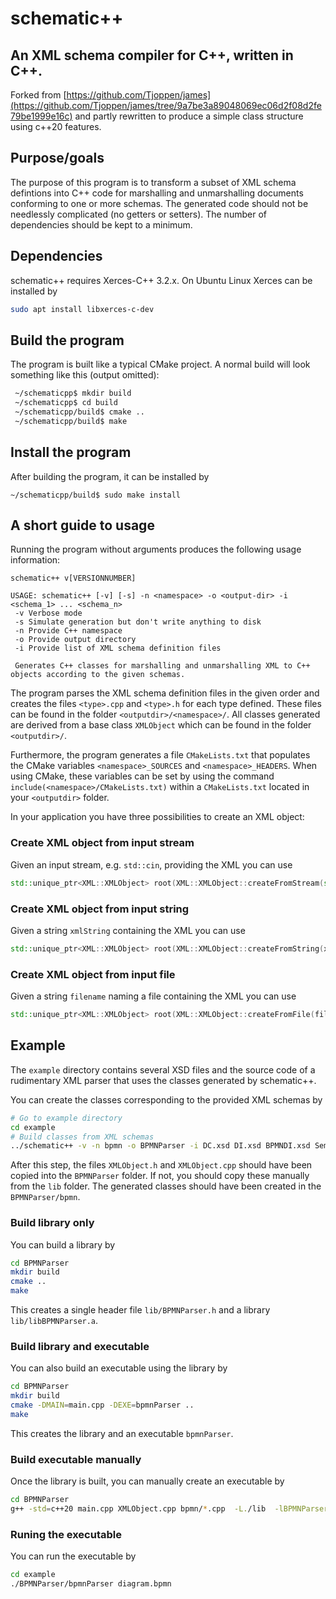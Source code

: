 # schematic++
## An XML schema compiler for C++, written in C++.

Forked from [https://github.com/Tjoppen/james](https://github.com/Tjoppen/james/tree/9a7be3a89048069ec06d2f08d2fe79be1999e16c) and partly rewritten to produce a simple class structure using c++20 features.

## Purpose/goals
The purpose of this program is to transform a subset of XML schema defintions into C++ code for marshalling and unmarshalling documents conforming to one or more schemas. The generated code should not be needlessly complicated (no getters or setters). The number of dependencies should be kept to a minimum.

## Dependencies

schematic++ requires Xerces-C++ 3.2.x. On Ubuntu Linux Xerces can be installed by
```sh
sudo apt install libxerces-c-dev
```

## Build the program

The program is built like a typical CMake project. A normal build will look something like this (output omitted):

```sh
 ~/schematicpp$ mkdir build
 ~/schematicpp$ cd build
 ~/schematicpp/build$ cmake ..
 ~/schematicpp/build$ make
 ```
## Install the program
After building the program, it can be installed by

```
~/schematicpp/build$ sudo make install
```

## A short guide to usage

Running the program without arguments produces the following usage information:

```
schematic++ v[VERSIONNUMBER]

USAGE: schematic++ [-v] [-s] -n <namespace> -o <output-dir> -i <schema_1> ... <schema_n>
 -v	Verbose mode
 -s	Simulate generation but don't write anything to disk
 -n	Provide C++ namespace
 -o	Provide output directory
 -i	Provide list of XML schema definition files

 Generates C++ classes for marshalling and unmarshalling XML to C++ objects according to the given schemas.
```

The program parses the XML schema definition files in the given order and creates the files `<type>.cpp` and `<type>.h` for each type defined. These files can be found in the folder `<outputdir>/<namespace>/`.
All classes generated are derived from a base class `XMLObject` which can be found in the folder `<outputdir>/`.  

Furthermore, the program generates a file `CMakeLists.txt` that populates the CMake variables `<namespace>_SOURCES` and `<namespace>_HEADERS`. When using CMake, these variables can be set by using the command `include(<namespace>/CMakeLists.txt)` within a `CMakeLists.txt` located in your `<outputdir>` folder.


In your application you have three possibilities to create an XML object:

### Create XML object from input stream
Given an input stream, e.g. `std::cin`, providing the XML you can use
```cpp
std::unique_ptr<XML::XMLObject> root(XML::XMLObject::createFromStream(std::cin));
```

### Create XML object from input string
Given a string `xmlString` containing the XML you can use
```cpp
std::unique_ptr<XML::XMLObject> root(XML::XMLObject::createFromString(xmlString));
```

### Create XML object from input file
Given a string `filename` naming a file containing the XML you can use
```cpp
std::unique_ptr<XML::XMLObject> root(XML::XMLObject::createFromFile(filename));
```

## Example

The `example` directory contains several XSD files and the source code of a rudimentary XML parser that uses the classes generated by schematic++.

You can create the classes corresponding to the provided XML schemas by
```sh
# Go to example directory
cd example
# Build classes from XML schemas
../schematic++ -v -n bpmn -o BPMNParser -i DC.xsd DI.xsd BPMNDI.xsd Semantic.xsd BPMN20.xsd
```
After this step, the files `XMLObject.h` and `XMLObject.cpp` should have been copied into the `BPMNParser` folder. If not, you should copy these manually from the `lib` folder.
The generated classes should have been created in the `BPMNParser/bpmn`.

### Build library only


You can build a library by
```sh
cd BPMNParser
mkdir build
cmake ..
make
```
This creates a single header file `lib/BPMNParser.h` and a library `lib/libBPMNParser.a`.

### Build library and executable

You can also build an executable using the library by
```sh
cd BPMNParser
mkdir build
cmake -DMAIN=main.cpp -DEXE=bpmnParser ..
make
```
This creates the library and an executable `bpmnParser`.

### Build executable manually

Once the library is built, you can manually create an executable by

```sh
cd BPMNParser
g++ -std=c++20 main.cpp XMLObject.cpp bpmn/*.cpp  -L./lib  -lBPMNParser  -lxerces-c -o bpmnParser
```
### Runing the executable

You can run the executable by
```sh
cd example
./BPMNParser/bpmnParser diagram.bpmn
```

